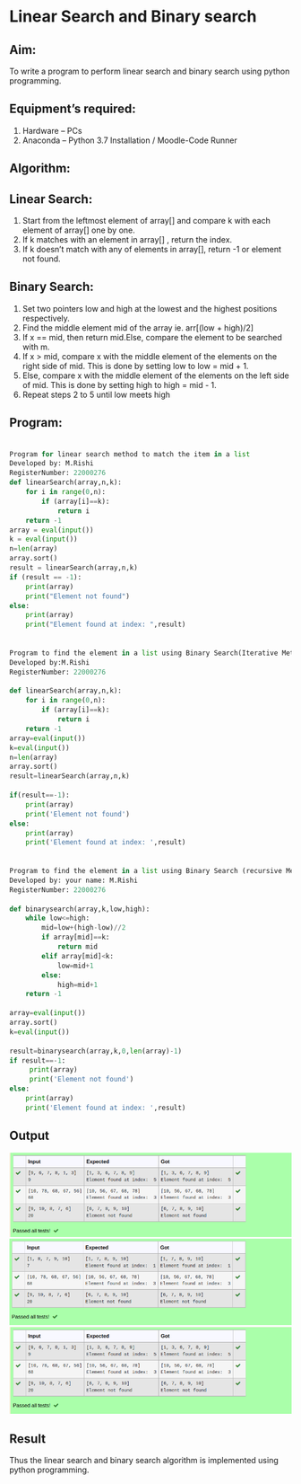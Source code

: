 # Linear Search and Binary search
## Aim:
To write a program to perform linear search and binary search using python programming.
## Equipment’s required:
1.	Hardware – PCs
2.	Anaconda – Python 3.7 Installation / Moodle-Code Runner
## Algorithm:
## Linear Search:
1.	Start from the leftmost element of array[] and compare k with each element of array[] one by one.
2.	If k matches with an element in array[] , return the index.
3.	If k doesn’t match with any of elements in array[], return -1 or element not found.
## Binary Search:
1.	Set two pointers low and high at the lowest and the highest positions respectively.
2.	Find the middle element mid of the array ie. arr[(low + high)/2]
3.	If x == mid, then return mid.Else, compare the element to be searched with m.
4.	If x > mid, compare x with the middle element of the elements on the right side of mid. This is done by setting low to low = mid + 1.
5.	Else, compare x with the middle element of the elements on the left side of mid. This is done by setting high to high = mid - 1.
6.	Repeat steps 2 to 5 until low meets high
## Program:
``` python

Program for linear search method to match the item in a list
Developed by: M.Rishi
RegisterNumber: 22000276
def linearSearch(array,n,k):
    for i in range(0,n):
        if (array[i]==k):
            return i
    return -1
array = eval(input())
k = eval(input()) 
n=len(array)
array.sort()
result = linearSearch(array,n,k)
if (result == -1):
    print(array)
    print("Element not found")
else:
    print(array)
    print("Element found at index: ",result)


Program to find the element in a list using Binary Search(Iterative Method)..
Developed by:M.Rishi
RegisterNumber: 22000276

def linearSearch(array,n,k):
    for i in range(0,n):
        if (array[i]==k):
            return i
    return -1
array=eval(input())
k=eval(input())
n=len(array)
array.sort()
result=linearSearch(array,n,k)

if(result==-1):
    print(array)
    print('Element not found')
else:
    print(array)
    print('Element found at index: ',result)

 
Program to find the element in a list using Binary Search (recursive Method).
Developed by: your name: M.Rishi
RegisterNumber: 22000276

def binarysearch(array,k,low,high):
    while low<=high:
        mid=low+(high-low)//2
        if array[mid]==k:
            return mid
        elif array[mid]<k:
            low=mid+1
        else:
            high=mid+1
    return -1      
    
array=eval(input())
array.sort()
k=eval(input())

result=binarysearch(array,k,0,len(array)-1)
if result==-1:
     print(array)
     print('Element not found')
else:
    print(array)
    print('Element found at index: ',result)

```

## Output
![OUTPUT](/11.png)
![OUTPUT](/22.png)
![OUTPUT](/33.png)








## Result
Thus the linear search and binary search algorithm is implemented using python programming.